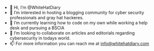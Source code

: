 - 👋 Hi, I’m @WhiteHatDiary
- 👀 I’m interested in hosting a blogging community for cyber security professionals and gray hat hackeres.
- 🌱 I’m currently learning how to code on my own while working a help desk and pursuing a BSCIA
- 💞️ I’m looking to collaborate on articles and editorials regarding cybersecurity in todays world.
- 📫 For more information you can reach me at info@whitehatdiary.com

<!---
WhiteHatDiary/WhiteHatDiary is a ✨ special ✨ repository because its `README.md` (this file) appears on your GitHub profile.
You can click the Preview link to take a look at your changes.
--->
